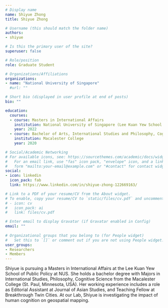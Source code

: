 ```yaml
---
# Display name
name: Shiyue Zhong
title: Shiyue Zhong

# Username (this should match the folder name)
authors:
- shiyue

# Is this the primary user of the site?
superuser: false

# Role/position
role: Graduate Student

# Organizations/Affiliations
organizations:
- name: "National University of Singapore"
  #url: ""

# Short bio (displayed in user profile at end of posts)
bio: ""

education:
  courses:
  - course: Masters in International Affairs
    institution: National University of Singapore (Lee Kuan Yew School of Public Policy)
    year: 2022
  - course: Bachelor of Arts, International Studies and Philosophy, Cognitive Science (Magna Cum Laude)
    institution: Macalester College
    year: 2020

# Social/Academic Networking
# For available icons, see: https://sourcethemes.com/academic/docs/widgets/#icons
#   For an email link, use "fas" icon pack, "envelope" icon, and a link in the
#   form "mailto:your-email@example.com" or "#contact" for contact widget.
social:
- icon: linkedin
  icon_pack: fab
  link: https://www.linkedin.com/in/shiyue-zhong-122669163/

# Link to a PDF of your resume/CV from the About widget.
# To enable, copy your resume/CV to `static/files/cv.pdf` and uncomment the lines below.  
# - icon: cv
#   icon_pack: ai
#   link: files/cv.pdf

# Enter email to display Gravatar (if Gravatar enabled in Config)
email: ""
  
# Organizational groups that you belong to (for People widget)
#   Set this to `[]` or comment out if you are not using People widget.  
user_groups:
- Researchers
- Members
---
```


Shiyue is pursuing a Masters in International Affairs at the Lee Kuan Yew School of Public Policy at NUS.
She holds a bachelor degree with Majors in International Studies, Philosophy, Cognitive Science from the Macalester College (St. Paul, Minnesota, USA).
Her working experience includes a role as Editorial Assistant at Journal of Asian Studies, and Teaching Fellow at Breakthrough Twin Cities.
At our Lab, Shiyue is investigating the impact of human cognition on geospatial mapping.
